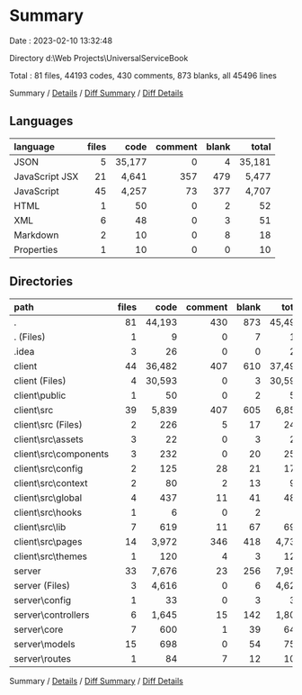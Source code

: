 # Summary

Date : 2023-02-10 13:32:48

Directory d:\\Web Projects\\UniversalServiceBook

Total : 81 files,  44193 codes, 430 comments, 873 blanks, all 45496 lines

Summary / [Details](details.md) / [Diff Summary](diff.md) / [Diff Details](diff-details.md)

## Languages
| language | files | code | comment | blank | total |
| :--- | ---: | ---: | ---: | ---: | ---: |
| JSON | 5 | 35,177 | 0 | 4 | 35,181 |
| JavaScript JSX | 21 | 4,641 | 357 | 479 | 5,477 |
| JavaScript | 45 | 4,257 | 73 | 377 | 4,707 |
| HTML | 1 | 50 | 0 | 2 | 52 |
| XML | 6 | 48 | 0 | 3 | 51 |
| Markdown | 2 | 10 | 0 | 8 | 18 |
| Properties | 1 | 10 | 0 | 0 | 10 |

## Directories
| path | files | code | comment | blank | total |
| :--- | ---: | ---: | ---: | ---: | ---: |
| . | 81 | 44,193 | 430 | 873 | 45,496 |
| . (Files) | 1 | 9 | 0 | 7 | 16 |
| .idea | 3 | 26 | 0 | 0 | 26 |
| client | 44 | 36,482 | 407 | 610 | 37,499 |
| client (Files) | 4 | 30,593 | 0 | 3 | 30,596 |
| client\\public | 1 | 50 | 0 | 2 | 52 |
| client\\src | 39 | 5,839 | 407 | 605 | 6,851 |
| client\\src (Files) | 2 | 226 | 5 | 17 | 248 |
| client\\src\\assets | 3 | 22 | 0 | 3 | 25 |
| client\\src\\components | 3 | 232 | 0 | 20 | 252 |
| client\\src\\config | 2 | 125 | 28 | 21 | 174 |
| client\\src\\context | 2 | 80 | 2 | 13 | 95 |
| client\\src\\global | 4 | 437 | 11 | 41 | 489 |
| client\\src\\hooks | 1 | 6 | 0 | 2 | 8 |
| client\\src\\lib | 7 | 619 | 11 | 67 | 697 |
| client\\src\\pages | 14 | 3,972 | 346 | 418 | 4,736 |
| client\\src\\themes | 1 | 120 | 4 | 3 | 127 |
| server | 33 | 7,676 | 23 | 256 | 7,955 |
| server (Files) | 3 | 4,616 | 0 | 6 | 4,622 |
| server\\config | 1 | 33 | 0 | 3 | 36 |
| server\\controllers | 6 | 1,645 | 15 | 142 | 1,802 |
| server\\core | 7 | 600 | 1 | 39 | 640 |
| server\\models | 15 | 698 | 0 | 54 | 752 |
| server\\routes | 1 | 84 | 7 | 12 | 103 |

Summary / [Details](details.md) / [Diff Summary](diff.md) / [Diff Details](diff-details.md)